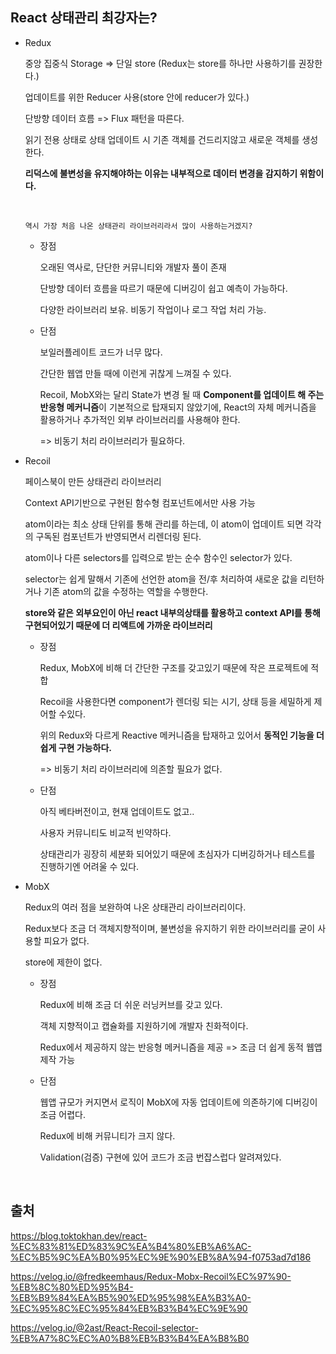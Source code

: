 ## React 상태관리 최강자는?

- Redux

  중앙 집중식 Storage => 단일 store (Redux는 store를 하나만 사용하기를 권장한다.)

  업데이트를 위한 Reducer 사용(store 안에 reducer가 있다.)

  단방향 데이터 흐름 => Flux 패턴을 따른다.

  읽기 전용 상태로 상태 업데이트 시 기존 객체를 건드리지않고 새로운 객체를 생성한다.

  **리덕스에 불변성을 유지해야하는 이유는 내부적으로 데이터 변경을 감지하기 위함이다.**

  <br />

  ```
  역시 가장 처음 나온 상태관리 라이브러리라서 많이 사용하는거겠지?
  ```

  - 장점

    오래된 역사로, 단단한 커뮤니티와 개발자 풀이 존재

    단방향 데이터 흐름을 따르기 때문에 디버깅이 쉽고 예측이 가능하다.

    다양한 라이브러리 보유. 비동기 작업이나 로그 작업 처리 가능.

  - 단점

    보일러플레이트 코드가 너무 많다.

    간단한 웹앱 만들 때에 이런게 귀찮게 느껴질 수 있다.

    Recoil, MobX와는 달리 State가 변경 될 때 **Component를 업데이트 해 주는 반응형 메커니즘**이 기본적으로 탑재되지 않았기에, React의 자체 메커니즘을 활용하거나 추가적인 외부 라이브러리를 사용해야 한다.

    => 비동기 처리 라이브러리가 필요하다.

- Recoil

  페이스북이 만든 상태관리 라이브러리

  Context API기반으로 구현된 함수형 컴포넌트에서만 사용 가능

  atom이라는 최소 상태 단위를 통해 관리를 하는데, 이 atom이 업데이트 되면 각각의 구독된 컴포넌트가 반영되면서 리렌더링 된다.

  atom이나 다른 selectors를 입력으로 받는 순수 함수인 selector가 있다.

  selector는 쉽게 말해서 기존에 선언한 atom을 전/후 처리하여 새로운 값을 리턴하거나 기존 atom의 값을 수정하는 역할을 수행한다.

  **store와 같은 외부요인이 아닌 react 내부의상태를 활용하고 context API를 통해 구현되어있기 때문에 더 리액트에 가까운 라이브러리**

  - 장점

    Redux, MobX에 비해 더 간단한 구조를 갖고있기 때문에 작은 프로젝트에 적합

    Recoil을 사용한다면 component가 렌더링 되는 시기, 상태 등을 세밀하게 제어할 수있다.

    위의 Redux와 다르게 Reactive 메커니즘을 탑재하고 있어서 **동적인 기능을 더 쉽게 구현 가능하다.**

    => 비동기 처리 라이브러리에 의존할 필요가 없다.

  - 단점

    아직 베타버전이고, 현재 업데이트도 없고..

    사용자 커뮤니티도 비교적 빈약하다.

    상태관리가 굉장히 세분화 되어있기 때문에 초심자가 디버깅하거나 테스트를 진행하기엔 어려울 수 있다.

- MobX

  Redux의 여러 점을 보완하여 나온 상태관리 라이브러리이다.

  Redux보다 조금 더 객체지향적이며, 불변성을 유지하기 위한 라이브러리를 굳이 사용할 피요가 없다.

  store에 제한이 없다.

  - 장점

    Redux에 비해 조금 더 쉬운 러닝커브를 갖고 있다.

    객체 지향적이고 캡슐화를 지원하기에 개발자 친화적이다.

    Redux에서 제공하지 않는 반응형 메커니즘을 제공 => 조금 더 쉽게 동적 웹앱 제작 가능

  - 단점

    웹앱 규모가 커지면서 로직이 MobX에 자동 업데이트에 의존하기에 디버깅이 조금 어렵다.

    Redux에 비해 커뮤니티가 크지 않다.

    Validation(검증) 구현에 있어 코드가 조금 번잡스럽다 알려져있다.

<br />

## 출처

https://blog.toktokhan.dev/react-%EC%83%81%ED%83%9C%EA%B4%80%EB%A6%AC-%EC%B5%9C%EA%B0%95%EC%9E%90%EB%8A%94-f0753ad7d186

https://velog.io/@fredkeemhaus/Redux-Mobx-Recoil%EC%97%90-%EB%8C%80%ED%95%B4-%EB%B9%84%EA%B5%90%ED%95%98%EA%B3%A0-%EC%95%8C%EC%95%84%EB%B3%B4%EC%9E%90

https://velog.io/@2ast/React-Recoil-selector-%EB%A7%8C%EC%A0%B8%EB%B3%B4%EA%B8%B0
